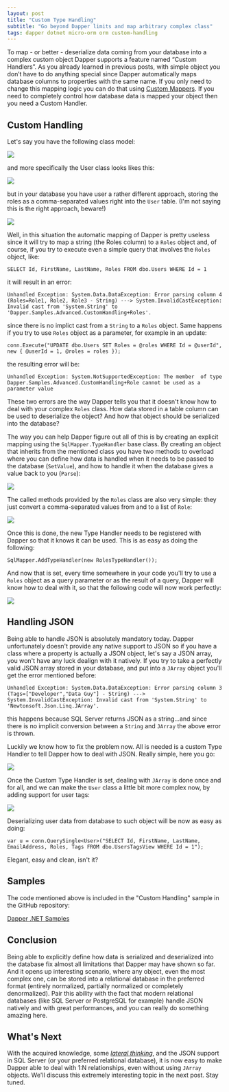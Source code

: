 ```yaml
---
layout: post
title: "Custom Type Handling"
subtitle: "Go beyond Dapper limits and map arbitrary complex class"
tags: dapper dotnet micro-orm orm custom-handling
---
```


To map - or better - deserialize data coming from your database into a complex custom object Dapper supports a feature named “Custom Handlers”.
As you already learned in previous posts, with simple object you don’t have to do anything special since Dapper automatically maps database columns to properties with the same name. If you only need to change this mapping logic you can do that using [Custom Mappers](/2018/02/12/custom-columns-mapping/). If you need to completely control how database data is mapped your object then you need a Custom Handler.

## Custom Handling

Let's say you have the following class model:

![](/public/images/2018-04-15/image-01.png)

and more specifically the User class looks likes this:

![](/public/images/2018-04-15/image-02.png)

but in your database you have user a rather different approach, storing the roles as a comma-separated values right into the `User` table. (I'm not saying this is the right approach, beware!)

![](/public/images/2018-04-15/image-03.png)

Well, in this situation the automatic mapping of Dapper is pretty useless since it will try to map a string (the Roles column) to a `Roles` object and, of course, if you try to execute even a simple query that involves the `Roles` object, like:

```
SELECT Id, FirstName, LastName, Roles FROM dbo.Users WHERE Id = 1
```

it will result in an error:

```
Unhandled Exception: System.Data.DataException: Error parsing column 4 (Roles=Role1, Role2, Role3 - String) ---> System.InvalidCastException: Invalid cast from 'System.String' to 'Dapper.Samples.Advanced.CustomHandling+Roles'.
```

since there is no implict cast from a `String` to a `Roles` object. Same happens if you try to use `Roles` object as a parameter, for example in an update:

```
conn.Execute("UPDATE dbo.Users SET Roles = @roles WHERE Id = @userId", new { @userId = 1, @roles = roles });
```

the resulting error will be:

```
Unhandled Exception: System.NotSupportedException: The member  of type Dapper.Samples.Advanced.CustomHandling+Role cannot be used as a parameter value
```

These two errors are the way Dapper tells you that it doesn't know how to deal with your complex `Roles` class. How data stored in a table column can be used to deserialize the object? And how that object should be serialized into the database?

The way you can help Dapper figure out all of this is by creating an explicit mapping using the `SqlMapper.TypeHandler` base class. By creating an object that inherits from the mentioned class you have two methods to overload where you can define how data is handled when it needs to be passed to the database (`SetValue`), and how to handle it when the database gives a value back to you (`Parse`):

![](/public/images/2018-04-15/image-04.png)

The called methods provided by the `Roles` class are also very simple: they just convert a comma-separated values from and to a list of `Role`:

![](/public/images/2018-04-15/image-05.png)

Once this is done, the new Type Handler needs to be registered with Dapper so that it knows it can be used. This is as easy as doing the following:

```
SqlMapper.AddTypeHandler(new RolesTypeHandler());
```

And now that is set, every time somewhere in your code you'll try to use a `Roles` object as a query parameter or as the result of a query, Dapper will know how to deal with it, so that the following code will now work perfectly:

![](/public/images/2018-04-15/image-06.png)

## Handling JSON

Being able to handle JSON is absolutely mandatory today. Dapper unfortunately doesn't provide any native support to JSON so if you have a class where a property is actually a JSON object, let's say a JSON array, you won't have any luck dealign with it natively. If you try to take a perfectly valid JSON array stored in your database, and put into a `JArray` object you'll get the error mentioned before:

```
Unhandled Exception: System.Data.DataException: Error parsing column 3 (Tags=["Developer","Data Guy"] - String) ---> System.InvalidCastException: Invalid cast from 'System.String' to 'Newtonsoft.Json.Linq.JArray'.
```

this happens because SQL Server returns JSON as a string...and since there is no implicit conversion between a `String` and `JArray` the above error is thrown.

Luckily we know how to fix the problem now. All is needed is a custom Type Handler to tell Dapper how to deal with JSON. Really simple, here you go:

![](/public/images/2018-04-15/image-07.png)

Once the Custom Type Handler is set, dealing with `JArray` is done once and for all, and we can make the `User` class a little bit more complex now, by adding support for user tags:

![](/public/images/2018-04-15/image-08.png)

Deserializing user data from database to such object will be now as easy as doing:

```
var u = conn.QuerySingle<User>("SELECT Id, FirstName, LastName, EmailAddress, Roles, Tags FROM dbo.UsersTagsView WHERE Id = 1");
```

Elegant, easy and clean, isn't it?

## Samples

The code mentioned above is included in the "Custom Handling" sample in the GitHub repository:

[Dapper .NET Samples](https://yorek.github.io/dapper-samples/)

## Conclusion

Being able to explicitly define how data is serialized and deserialized into the database fix almost all limitations that Dapper may have shown so far. And it opens up interesting scenario, where any object, even the most complex one, can be stored into a relational database in the preferred format (entirely normalized, partially normalized or completely denormalized). Pair this ability with the fact that modern relational databases (like SQL Server or PostgreSQL for example) handle JSON natively and with great performances, and you can really do something amazing here.

## What's Next

With the acquired knowledge, some [*lateral thinking*](https://en.wikipedia.org/wiki/Lateral_thinking), and the JSON support in SQL Server (or your preferred relational database), it is now easy to make Dapper able to deal with 1:N relationships, even without using `JArray` objects. We'll discuss this extremely interesting topic in the next post. Stay tuned.
